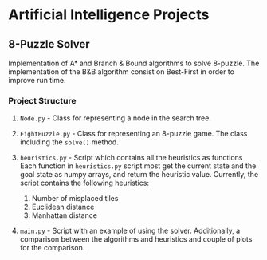# Artificial Intelligence Projects

## 8-Puzzle Solver

Implementation of A* and Branch & Bound algorithms to solve 8-puzzle.
The implementation of the B&B algorithm consist on Best-First
in order to improve run time.

### Project Structure

1. `Node.py` - Class for representing a node in the search tree.

1. `EightPuzzle.py` - Class for representing an 8-puzzle game. 
The class including the `solve()` method.

1. `heuristics.py` - Script which contains all the heuristics as functions
Each function in `heuristics.py` script most get the current state and the
goal state as numpy arrays, and return the heuristic value. Currently, the script
contains the following heuristics:
    1. Number of misplaced tiles
    1. Euclidean distance
    1. Manhattan distance

1. `main.py` - Script with an example of using the solver. Additionally, 
a comparison between the algorithms and heuristics and couple of 
plots for the comparison.